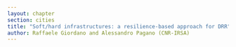 ```yaml
---
layout: chapter
section: cities
title: "Soft/hard infrastructures: a resilience-based approach for DRR"
author: Raffaele Giordano and Alessandro Pagano (CNR-IRSA)
---
```

